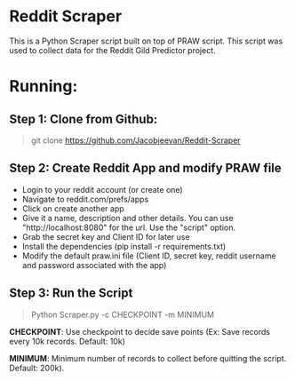 # Reddit Scraper

This is a Python Scraper script built on top of PRAW script. This script was used to collect data for the Reddit Gild Predictor project.

# Running:

## Step 1: Clone from Github:

> git clone https://github.com/Jacobjeevan/Reddit-Scraper

## Step 2: Create Reddit App and modify PRAW file

- Login to your reddit account (or create one)
- Navigate to reddit.com/prefs/apps
- Click on create another app
- Give it a name, description and other details. You can use "http://localhost:8080" for the url. Use the "script" option.
- Grab the secret key and Client ID for later use
- Install the dependencies (pip install -r requirements.txt)
- Modify the default praw.ini file (Client ID, secret key, reddit username and password associated with the app)

## Step 3: Run the Script

> Python Scraper.py -c CHECKPOINT -m MINIMUM

**CHECKPOINT**: Use checkpoint to decide save points (Ex: Save records every 10k records. Default: 10k)

**MINIMUM**: Minimum number of records to collect before quitting the script. Default: 200k).




